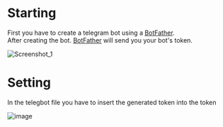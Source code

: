 # Starting

First you have to create a telegram bot using a [BotFather](https://t.me/BotFather).  
After creating the bot. [BotFather](https://t.me/BotFather) will send you your bot's token.  
  
![Screenshot_1](https://user-images.githubusercontent.com/20659925/178162944-3868c067-6d90-467b-9d51-4f929ea07b23.png)  
# Setting
In the telegbot file you have to insert the generated token into the token  


![image](https://user-images.githubusercontent.com/20659925/178163089-5fb56430-1020-4c93-9315-9ca41a0921b8.png)

